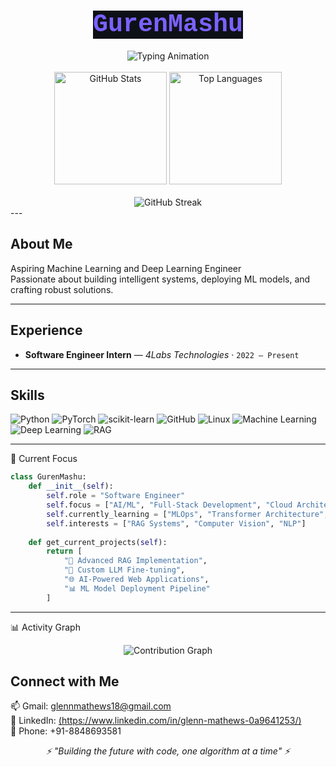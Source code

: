 <div align="center">
  <h1><code style="font-family: 'Courier New', 'Monaco', 'Menlo', 'Consolas', monospace; font-size: 2.5rem; color: #7B61FF; background-color: #0d1117;">GurenMashu</code></h1>
</div>
<div align="center">
  <img src="https://readme-typing-svg.herokuapp.com?font=JetBrains+Mono&weight=700&size=28&duration=2500&pause=800&color=7B61FF&background=00000000&center=true&vCenter=true&multiline=true&width=800&height=120&lines=Aspiring+Machine+Learning+Engineer;Deep+Learning+Enthusiast" alt="Typing Animation"/>
</div>
<br>
<div align="center">
  <img src="https://github-readme-stats.vercel.app/api?username=GurenMashu&show_icons=true&theme=tokyonight&hide_border=true&bg_color=0d1117&title_color=7b61ff&icon_color=7b61ff&text_color=c9d1d9&ring_color=7b61ff" alt="GitHub Stats" height="180"/>
  <img src="https://github-readme-stats.vercel.app/api/top-langs/?username=GurenMashu&layout=compact&theme=tokyonight&hide_border=true&bg_color=0d1117&title_color=7b61ff&text_color=c9d1d9" alt="Top Languages" height="180"/>
</div>
<br>
<div align="center">
  <img src="https://github-readme-streak-stats.herokuapp.com?user=GurenMashu&theme=tokyonight&hide_border=true&background=0D1117&ring=7B61FF&fire=7B61FF&currStreakLabel=C9D1D9&sideLabels=C9D1D9&currStreakNum=7B61FF&sideNums=7B61FF&dates=8B949E" alt="GitHub Streak"/>
</div>
---

## About Me
Aspiring Machine Learning and Deep Learning Engineer  
Passionate about building intelligent systems, deploying ML models, and crafting robust solutions.

---

## Experience
- **Software Engineer Intern** — *4Labs Technologies* · `2022 – Present`   

---

## Skills
<p align="center">
  
![Python](https://img.shields.io/badge/Python-3776AB?style=for-the-badge&logo=python&logoColor=white)
![PyTorch](https://img.shields.io/badge/PyTorch-EE4C2C?style=for-the-badge&logo=pytorch&logoColor=white)
![scikit-learn](https://img.shields.io/badge/scikit--learn-F7931E?style=for-the-badge&logo=scikit-learn&logoColor=white)
![GitHub](https://img.shields.io/badge/GitHub-181717?style=for-the-badge&logo=github&logoColor=white)
![Linux](https://img.shields.io/badge/Linux-FCC624?style=for-the-badge&logo=linux&logoColor=black)
![Machine Learning](https://img.shields.io/badge/Machine%20Learning-102230?style=for-the-badge&logo=apachespark&logoColor=white)
![Deep Learning](https://img.shields.io/badge/Deep%20Learning-0A192F?style=for-the-badge&logo=tensorflow&logoColor=white)
![RAG](https://img.shields.io/badge/RAG-5A2E82?style=for-the-badge&logo=OpenAI&logoColor=white)

</p>

---

🎯 Current Focus
```python 
class GurenMashu:
    def __init__(self):
        self.role = "Software Engineer"
        self.focus = ["AI/ML", "Full-Stack Development", "Cloud Architecture"]
        self.currently_learning = ["MLOps", "Transformer Architecture", "Kubernetes"]
        self.interests = ["RAG Systems", "Computer Vision", "NLP"]
        
    def get_current_projects(self):
        return [
            "🔬 Advanced RAG Implementation",
            "🤖 Custom LLM Fine-tuning",
            "🌐 AI-Powered Web Applications",
            "📊 ML Model Deployment Pipeline"
        ]
```
---

📊 Activity Graph
<div align="center">
  <img src="https://github-readme-activity-graph.vercel.app/graph?username=GurenMashu&theme=tokyo-night&bg_color=0d1117&color=7b61ff&line=7b61ff&point=ffffff&area=true&hide_border=true" alt="Contribution Graph"/>
</div>

## Connect with Me
<p align="left">
  📫 Gmail: <a href="mailto:your.email@gmail.com">glennmathews18@gmail.com</a><br>
  🔗 LinkedIn: <a href="https://www.linkedin.com/in/your-linkedin/">(https://www.linkedin.com/in/glenn-mathews-0a9641253/)</a><br>
  📱 Phone: +91-8848693581
</p>

<div align="center">
  <i>⚡ "Building the future with code, one algorithm at a time" ⚡</i>
</div>

